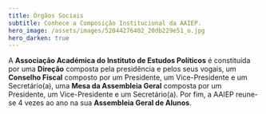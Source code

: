 ```yaml
---
title: Órgãos Sociais
subtitle: Conhece a Composição Institucional da AAIEP.
hero_image: /assets/images/52044276402_20db229e51_o.jpg
hero_darken: true
---
```


A **Associação Académica do Instituto de Estudos Políticos** é constituída por uma **Direção** composta pela presidência e pelos seus vogais, um **Conselho Fiscal** composto por um Presidente, um Vice-Presidente e um Secretário(a), uma **Mesa da Assembleia Geral** composta por um Presidente, um Vice-Presidente e um Secretário(a). Por fim, a AAIEP reune-se 4 vezes ao ano na sua **Assembleia Geral de Alunos**. 